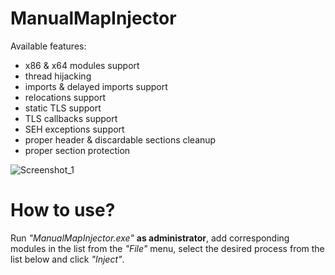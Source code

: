 # ManualMapInjector

Available features:
- x86 & x64 modules support
- thread hijacking
- imports & delayed imports support
- relocations support
- static TLS support
- TLS callbacks support
- SEH exceptions support
- proper header & discardable sections cleanup
- proper section protection

![Screenshot_1](https://github.com/user-attachments/assets/4aedd3dc-36f4-41f2-8b4c-d44a36626269)

# How to use?
Run _"ManualMapInjector.exe"_ __as administrator__, add corresponding modules in the list from the _"File"_ menu, select the desired process from the list below and click _"Inject"_.
